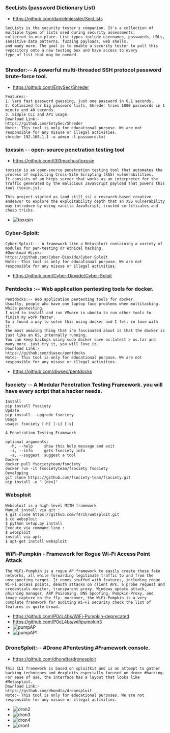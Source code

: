 ### SecLists (password Dictionary List)
* https://github.com/danielmiessler/SecLists
```
SecLists is the security tester's companion. It's a collection of multiple types of lists used during security assessments,
collected in one place. List types include usernames, passwords, URLs, sensitive data patterns, fuzzing payloads, web shells, 
and many more. The goal is to enable a security tester to pull this repository onto a new testing box and have access to every 
type of list that may be needed.
```
##
### Shreder:-- A powerful multi-threaded SSH protocol password brute-force tool. 
* https://github.com/EntySec/Shreder
```
Features:-
1. Very fast password guessing, just one password in 0.1 seconds.
2. Optimized for big password lists, Shreder tries 1000 passwords in 1 minute and 40 seconds.
3. Simple CLI and API usage.
Download Link:-
https://github.com/EntySec/Shreder
Note:- This tool is only for educational purpose. We are not responsible for any misuse or illegal activities.
shreder 192.168.1.1 -u admin -l password.txt
```
### toxssin -- open-source penetration testing tool 
* https://github.com/t3l3machus/toxssin
```
toxssin is an open-source penetration testing tool that automates the process of exploiting Cross-Site Scripting (XSS) vulnerabilities.
It consists of an https server that works as an interpreter for the traffic generated by the malicious JavaScript payload that powers this tool (toxin.js).

This project started as (and still is) a research-based creative endeavor to explore the exploitability depth that an XSS vulnerability 
may introduce by using vanilla JavaScript, trusted certificates and cheap tricks.
```
* ![toxxsin](https://github.com/jumbokh/Network-class/blob/main/toxxsin.jpg)
### Cyber-Sploit:
```
Cyber-Sploit:-- A framework like a Metasploit containing a variety of modules for pen-testing or ethical hacking. 
#Download #Link:-
https://github.com/Cyber-Dioxide/Cyber-Sploit
Note:- This tool is only for educational purpose. We are not responsible for any misuse or illegal activities.
```
* https://github.com/Cyber-Dioxide/Cyber-Sploit
### Pentdocks :-- Web application pentesting tools for docker.
```
Pentdocks:-- Web application pentesting tools for docker.
Usually, people who have one laptop face problems when multitasking. While pentesting, 
I used to install and run VMware in ubuntu to run other tools to finish my work faster. 
So i found a way to solve this using docker and I fell in love with it. 
The most amazing thing that i'm fascinated about is that the docker is just like an OS, internally running. 
You can keep backups using sudo docker save os:latest > os.tar and many more. just try it, you will love it.
Download Link:-
https://github.com/diwsec/pentdocks
Note:- This tool is only for educational purpose. We are not responsible for any misuse or illegal activities.
```
* https://github.com/diwsec/pentdocks
### fsociety -- A Modular Penetration Testing Framework.  you will have every script that a hacker needs.
```
Install
pip install fsociety
Update
pip install --upgrade fsociety
Usage
usage: fsociety [-h] [-i] [-s]

A Penetration Testing Framework

optional arguments:
  -h, --help     show this help message and exit
  -i, --info     gets fsociety info
  -s, --suggest  suggest a tool
Docker
docker pull fsocietyteam/fsociety
docker run -it fsocietyteam/fsociety fsociety
Developing
git clone https://github.com/fsociety-team/fsociety.git
pip install -e ".[dev]"
```
### Websploit
```
Websploit is a high level MITM framework
Manual install via git :
$ git clone https://github.com/f4rih/websploit.git
$ cd websploit
$ python setup.py install
Execute via command line :
$ websploit
install via apt:
$ apt-get install websploit
```
### WiFi-Pumpkin - Framework for Rogue Wi-Fi Access Point Attack
```
The WiFi-Pumpkin is a rogue AP framework to easily create these fake networks, all while forwarding legitimate traffic to and from the unsuspecting target. It comes stuffed with features, including rogue Wi-Fi access points, deauth attacks on client APs, a probe request and credentials monitor, transparent proxy, Windows update attack, phishing manager, ARP Poisoning, DNS Spoofing, Pumpkin-Proxy, and image capture on the fly. moreover, the WiFi-Pumpkin is a very complete framework for auditing Wi-Fi security check the list of features is quite broad.
```
* https://github.com/P0cL4bs/WiFi-Pumpkin-deprecated
* https://github.com/P0cL4bs/wifipumpkin3
* ![pumpAP](https://github.com/jumbokh/Network-class/blob/main/pumpAP.jpg)
* ![pumpAP1](https://github.com/jumbokh/Network-class/blob/main/pumpAP1.jpg)
##
### DroneSploit:-- #Drone #Pentesting #Framework console.
* https://github.com/dhondta/dronesploit
```
This CLI framework is based on sploitkit and is an attempt to gather hacking techniques and #exploits especially focused on drone #hacking. For ease of use, the interface has a layout that looks like #Metasploit.
Download Link:-
https://github.com/dhondta/dronesploit
Note:- This tool is only for educational purposes. We are not responsible for any misuse or illegal activities.
```
* ![dron2](https://github.com/jumbokh/Network-class/blob/main/dron2.jpg)
* ![dron3](https://github.com/jumbokh/Network-class/blob/main/dron3.jpg)
* ![dron4](https://github.com/jumbokh/Network-class/blob/main/dron4.jpg)
* ![dron1](https://github.com/jumbokh/Network-class/blob/main/dron1.jpg)
